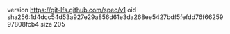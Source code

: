 version https://git-lfs.github.com/spec/v1
oid sha256:1d4dcc54d53a927e29a856d61e3da268ee5427bdf5fefdd76f6625997808fcb4
size 205
